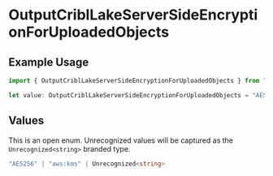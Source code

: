 # OutputCriblLakeServerSideEncryptionForUploadedObjects

## Example Usage

```typescript
import { OutputCriblLakeServerSideEncryptionForUploadedObjects } from "cribl-control-plane/models";

let value: OutputCriblLakeServerSideEncryptionForUploadedObjects = "AES256";
```

## Values

This is an open enum. Unrecognized values will be captured as the `Unrecognized<string>` branded type.

```typescript
"AES256" | "aws:kms" | Unrecognized<string>
```